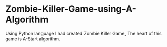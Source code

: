 # Zombie-Killer-Game-using-A-Algorithm
Using Python language I had created Zombie Killer Game, The heart of this game is A-Start algorithm.
